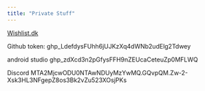 ```yaml
---
title: "Private Stuff"
---
```

[Wishlist.dk](https://wishlist.dk/1100?edit=Mn0Rs8J9OsGLqmmMma5qN1rqPwIB7CtzVPjlkJqL2lncYYQtAcvHEWW_0EY_DkOTgfnFXM20hxAAoxYv4JlN3A&confirm=yCu8sXTu0hMdKLLjrCP7bze5Oxy9AHUuBS4MQ-LWDXRTw8nN_EJw6oKPJw3hDeWCYjVAYYmEqYSJLpNuR_Oicw)

Github token: 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

android studio
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

Discord
MTA2MjcwODU0NTAwNDUyMzYwMQ.GQvpQM.Zw-2-Xsk3HL3NFgepZ8os3Bk2vZu523XOsjPKs
